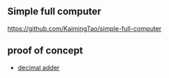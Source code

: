 ## Simple full computer

https://github.com/KaimingTao/simple-full-computer

## proof of concept

- [decimal adder](https://github.com/KaimingTao/decimal-adder)
